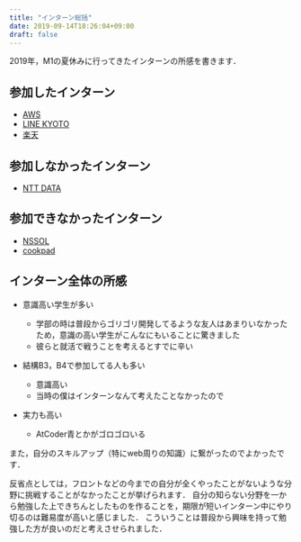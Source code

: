 ```yaml
---
title: "インターン総括"
date: 2019-09-14T18:26:04+09:00
draft: false
---
```


2019年，M1の夏休みに行ってきたインターンの所感を書きます．

## 参加したインターン
- [AWS](../aws/)
- [LINE KYOTO](../line/)
- [楽天](../rakuten/)

## 参加しなかったインターン
- [NTT DATA](../ntt/)

## 参加できなかったインターン
- [NSSOL](../nssol/)
- [cookpad](../cookpad/)

## インターン全体の所感

- 意識高い学生が多い
    - 学部の時は普段からゴリゴリ開発してるような友人はあまりいなかったため，意識の高い学生がこんなにもいることに驚きました
    - 彼らと就活で戦うことを考えるとすでに辛い

- 結構B3，B4で参加してる人も多い
    - 意識高い
    - 当時の僕はインターンなんて考えたことなかったので

- 実力も高い
    - AtCoder青とかがゴロゴロいる

また，自分のスキルアップ（特にweb周りの知識）に繋がったのでよかったです．

反省点としては，フロントなどの今までの自分が全くやったことがないような分野に挑戦することがなかったことが挙げられます．
自分の知らない分野を一から勉強した上できちんとしたものを作ることを，期限が短いインターン中にやり切るのは難易度が高いと感じました．
こういうことは普段から興味を持って勉強した方が良いのだと考えさせられました．
